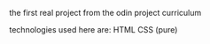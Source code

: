 the first real project from the odin project curriculum

technologies used here are:
HTML
CSS (pure)